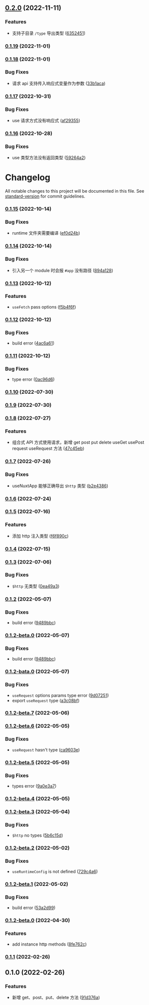 

## [0.2.0](https://github.com/roshan-labs/http-module/compare/v0.1.19...v0.2.0) (2022-11-11)


### Features

* 支持子目录 `/type` 导出类型 ([6352451](https://github.com/roshan-labs/http-module/commit/6352451abdd55261d3e19aa585352e37fde94880))

### [0.1.19](https://github.com/roshan-labs/http-module/compare/v0.1.18...v0.1.19) (2022-11-01)

### [0.1.18](https://github.com/roshan-labs/http-module/compare/v0.1.17...v0.1.18) (2022-11-01)


### Bug Fixes

* 请求 api 支持传入响应式变量作为参数 ([33b1aca](https://github.com/roshan-labs/http-module/commit/33b1aca35e8e300e5eed7e6e166692a1a7bed085))

### [0.1.17](https://github.com/roshan-labs/http-module/compare/v0.1.16...v0.1.17) (2022-10-31)


### Bug Fixes

* use 请求方式没有响应式 ([af29355](https://github.com/roshan-labs/http-module/commit/af293552beca5a8a69db3613bafc4f519c613bf3))

### [0.1.16](https://github.com/roshan-labs/http-module/compare/v0.1.15...v0.1.16) (2022-10-28)


### Bug Fixes

* use 类型方法没有返回类型 ([59264a2](https://github.com/roshan-labs/http-module/commit/59264a2a7d87166773ed018f0bda4595dd34b4c0))

# Changelog

All notable changes to this project will be documented in this file. See [standard-version](https://github.com/conventional-changelog/standard-version) for commit guidelines.

### [0.1.15](https://github.com/roshan-labs/http-module/compare/v0.1.14...v0.1.15) (2022-10-14)


### Bug Fixes

* runtime 文件夹需要编译 ([ef0d24b](https://github.com/roshan-labs/http-module/commit/ef0d24beaefa0b7314da7993da2e9b5448206367))

### [0.1.14](https://github.com/roshan-labs/http-module/compare/v0.1.13...v0.1.14) (2022-10-14)


### Bug Fixes

* 引入另一个 module 时会报 `#app` 没有路径 ([894a128](https://github.com/roshan-labs/http-module/commit/894a1284839dca5ccef8449ba4e71bfb572ea97b))

### [0.1.13](https://github.com/roshan-labs/http-module/compare/v0.1.12...v0.1.13) (2022-10-12)


### Features

* `useFetch` pass options ([f5b4f6f](https://github.com/roshan-labs/http-module/commit/f5b4f6fd99160744371bd938df7b6da8bfd7a6ae))

### [0.1.12](https://github.com/roshan-labs/http-module/compare/v0.1.11...v0.1.12) (2022-10-12)


### Bug Fixes

* build error ([4ac6a61](https://github.com/roshan-labs/http-module/commit/4ac6a61b5b0ce9494fdc2fada93cc73c524c5c7d))

### [0.1.11](https://github.com/roshan-labs/http-module/compare/v0.1.10...v0.1.11) (2022-10-12)


### Bug Fixes

* type error ([0ac96d6](https://github.com/roshan-labs/http-module/commit/0ac96d672ae38ba8bbb50fcbdf1545d651069ecf))

### [0.1.10](https://github.com/roshan-labs/http-module/compare/v0.1.9...v0.1.10) (2022-07-30)

### [0.1.9](https://github.com/roshan-labs/http-module/compare/v0.1.8...v0.1.9) (2022-07-30)

### [0.1.8](https://github.com/roshan-labs/http-module/compare/v0.1.7...v0.1.8) (2022-07-27)


### Features

* 组合式 API 方式使用请求，新增 get post put delete useGet usePost request useRequest 方法 ([47c45eb](https://github.com/roshan-labs/http-module/commit/47c45ebd6116895c2d1cf9f991155dbfa988d368))

### [0.1.7](https://github.com/roshan-labs/http-module/compare/v0.1.6...v0.1.7) (2022-07-26)


### Bug Fixes

* useNuxtApp 能够正确导出 `$http` 类型 ([b2e4386](https://github.com/roshan-labs/http-module/commit/b2e4386495b6a33b3d7813ff8232245d8121e6a1))

### [0.1.6](https://github.com/roshan-labs/http-module/compare/v0.1.5...v0.1.6) (2022-07-24)

### [0.1.5](https://github.com/roshan-labs/http-module/compare/v0.1.4...v0.1.5) (2022-07-16)


### Features

* 添加 http 注入类型 ([f6f890c](https://github.com/roshan-labs/http-module/commit/f6f890c9e31239bad3d5d517f66e138284240b3d))

### [0.1.4](https://github.com/roshan-labs/http-module/compare/v0.1.3...v0.1.4) (2022-07-15)

### [0.1.3](https://github.com/roshan-labs/http-module/compare/v0.1.2...v0.1.3) (2022-07-06)


### Bug Fixes

* `$http` 无类型 ([0ea49a3](https://github.com/roshan-labs/http-module/commit/0ea49a3a91bfaeafd1af7bb53dbd8ce780d6b58b))

### [0.1.2](https://github.com/roshan-labs/http-module/compare/v0.1.2-bata.0...v0.1.2) (2022-05-07)


### Bug Fixes

* build error ([9489bbc](https://github.com/roshan-labs/http-module/commit/9489bbcf916fdf5f237e0ebda84abda6eb66f664))

### [0.1.2-beta.0](https://github.com/roshan-labs/http-module/compare/v0.1.2-bata.0...v0.1.2-beta.0) (2022-05-07)


### Bug Fixes

* build error ([9489bbc](https://github.com/roshan-labs/http-module/commit/9489bbcf916fdf5f237e0ebda84abda6eb66f664))

### [0.1.2-bata.0](https://github.com/roshan-labs/http-module/compare/v0.1.2-beta.7...v0.1.2-bata.0) (2022-05-07)


### Bug Fixes

* `useRequest` options params type error ([9d07251](https://github.com/roshan-labs/http-module/commit/9d072519969667f11c27c06692e1b61e49ec1011))
* export `useRequest` type ([a3c08bf](https://github.com/roshan-labs/http-module/commit/a3c08bfb2df03d506d92de93f14bc443fda1e861))

### [0.1.2-beta.7](https://github.com/roshan-labs/http-module/compare/v0.1.2-beta.6...v0.1.2-beta.7) (2022-05-06)

### [0.1.2-beta.6](https://github.com/roshan-labs/http-module/compare/v0.1.2-beta.5...v0.1.2-beta.6) (2022-05-05)


### Bug Fixes

* `useRequest` hasn't type ([ca9603e](https://github.com/roshan-labs/http-module/commit/ca9603ec43fe6733853dbe3d7e6ffeecc56b0b3f))

### [0.1.2-beta.5](https://github.com/roshan-labs/http-module/compare/v0.1.2-beta.4...v0.1.2-beta.5) (2022-05-05)


### Bug Fixes

* types error ([9a0e3a7](https://github.com/roshan-labs/http-module/commit/9a0e3a7f55821c016af4e0d0f7808b238c1ab9f8))

### [0.1.2-beta.4](https://github.com/roshan-labs/http-module/compare/v0.1.2-beta.3...v0.1.2-beta.4) (2022-05-05)

### [0.1.2-beta.3](https://github.com/roshan-labs/http-module/compare/v0.1.2-beta.2...v0.1.2-beta.3) (2022-05-04)


### Bug Fixes

* `$http` no types ([5b6c15d](https://github.com/roshan-labs/http-module/commit/5b6c15da240f1abe67a17302eee91d4aead5a23b))

### [0.1.2-beta.2](https://github.com/roshan-labs/http-module/compare/v0.1.2-beta.1...v0.1.2-beta.2) (2022-05-02)


### Bug Fixes

* `useRuntimeConfig` is not defined ([729c4a6](https://github.com/roshan-labs/http-module/commit/729c4a6b256d34f3655e39ceb1967d5f597e8ef7))

### [0.1.2-beta.1](https://github.com/roshan-labs/http-module/compare/v0.1.2-beta.0...v0.1.2-beta.1) (2022-05-02)


### Bug Fixes

* build error ([53a2d99](https://github.com/roshan-labs/http-module/commit/53a2d9956ef996973dd493e2b37b72d8d1450c31))

### [0.1.2-beta.0](https://github.com/roshan-labs/http-module/compare/v0.1.1...v0.1.2-beta.0) (2022-04-30)


### Features

* add instance http methods ([8fe762c](https://github.com/roshan-labs/http-module/commit/8fe762c3b3bd9c7f82dd42ab8e19b3867c1f18b8))

### [0.1.1](https://github.com/roshan-labs/nuxt-http-module/compare/v0.1.0...v0.1.1) (2022-02-26)

## 0.1.0 (2022-02-26)


### Features

* 新增 get、post、put、delete 方法 ([91d376a](https://github.com/roshan-labs/nuxt-http-module/commit/91d376a642c87ba88e078ebb679ef85e42d7113f))